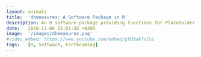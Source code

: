 ```yaml
---
layout: animals
title:  'dhmeasures: A Software Package in R' 
description: An R software package providing functions for Placeholder description
date:   2020-11-06 15:01:35 +0300
image:  '/images/dhmeasures.png'
#video_embed: https://www.youtube.com/embed/gYO1uk7vIcc
tags:   [R, Software, Forthcoming]
---
```

